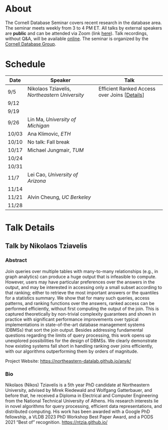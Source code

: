# About

The Cornell Database Seminar covers recent research in the database area. The seminar meets weekly from 3 to 4 PM ET. All talks by external speakers are **public** and can be attended via Zoom (link [here](https://cornell.zoom.us/j/94791289427?pwd=c2grd2dvc2xnWHpuLzMvemNub3BPZz09)). Talk recordings, without Q&A, will be available [online](https://www.youtube.com/playlist?list=PLNBDQderXUGp-zvSkzHh1sT2YJ2M-fxx4). The seminar is organized by the [Cornell Database Group](https://cornelldb.github.io/dbgrouphp/).

# Schedule

|Date|Speaker|Talk|
|---|----- | ------- |
|9/5|Nikolaos Tziavelis, _Northeastern University_ | Efficient Ranked Access over Joins \[[Details](#talk-by-nikolaos-tziaveliss)\]
|9/12|
|9/19|
|9/26|Lin Ma, _University of Michigan_ | 
|10/03|Ana Klimovic, _ETH_ |
|10/10| No talk: Fall break
|10/17|Michael Jungmair, _TUM_ |
|10/24|
|10/31|
|11/7|Lei Cao, _University of Arizona_ |
|11/14|
|11/21|Alvin Cheung, _UC Berkeley_ |
|11/28|


# Talk Details

## Talk by Nikolaos Tziavelis


### Abstract
Join queries over multiple tables with many-to-many relationships (e.g., in graph analytics) can produce a huge output that is infeasible to compute. However, users may have particular preferences over the answers in the output, and may be interested in accessing only a small subset according to that ranking; either to retrieve the most important answers or the quantiles for a statistics summary. We show that for many such queries, access patterns, and ranking functions over the answers, ranked access can be performed efficiently, without first computing the output of the join. This is captured theoretically by non-trivial complexity guarantees and shown in practice with significant performance improvements over typical implementations in state-of-the-art database management systems (DBMSs) that sort the join output. Besides addressing fundamental questions regarding the limits of query processing, this work opens up unexplored possibilities for the design of DBMSs. We clearly demonstrate how existing systems fall short in handling ranking over joins efficiently, with our algorithms outperforming them by orders of magnitude.

Project Website: https://northeastern-datalab.github.io/anyk/

### Bio
Nikolaos (Nikos) Tziavelis is a 5th year PhD candidate at Northeastern University, advised by Mirek Riedewald and Wolfgang Gatterbauer, and before that, he received a Diploma in Electrical and Computer Engineering from the National Technical University of Athens. His research interests lie in novel algorithms for query processing, efficient data representations, and distributed computing. His work has been awarded with  a Google PhD fellowship, a VLDB 2023 PhD Workshop Best Paper Award, and a PODS 2021 “Best of” recognition.
https://ntzia.github.io/

